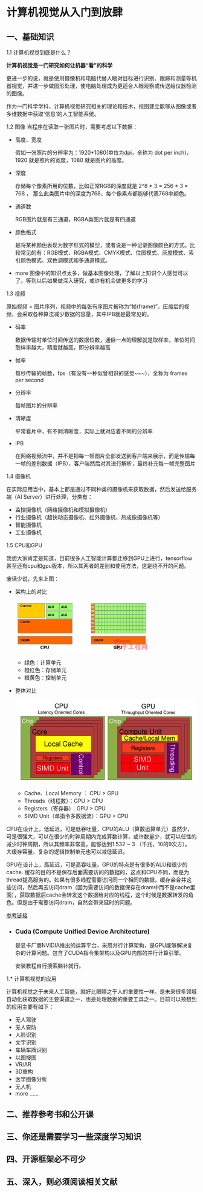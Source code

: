 # 计算机视觉从入门到放肆

## 一、基础知识
1.1 计算机视觉到底是什么？

**计算机视觉是一门研究如何让机器“看”的科学**

更进一步的说，就是使用摄像机和电脑代替人眼对目标进行识别、跟踪和测量等机器视觉，并进一步做图形处理，使电脑处理成为更适合人眼观察或传送给仪器检测的图像。

作为一门科学学科，计算机视觉研究相关的理论和技术，视图建立能够从图像或者多维数据中获取'信息'的人工智能系统。

1.2 图像
当程序在读取一张图片时，需要考虑以下数据：

- 高度、宽度

    假如一张照片的分辨率为：1920*1080(单位为dpi，全称为 dot per inch)，1920 就是照片的宽度，1080 就是图片的高度。

- 深度

    存储每个像素所用的位数，比如正常RGB的深度就是 2^8 * 3 = 256 * 3 = 768 ， 那么此类图片中的深度为768，每个像素点都能够代表768中颜色。

- 通道数

    RGB图片就是有三通道，RGBA类图片就是有四通道

- 颜色格式

    是将某种颜色表现为数字形式的模型，或者说是一种记录图像颜色的方式。比较常见的有：RGB模式、RGBA模式、CMYK模式、位图模式、灰度模式、索引颜色模式、双色调模式和多通道模式。

- more 
    图像中的知识点太多，做基本图像处理，了解以上知识个人感觉可以了。等到以后如果做深入研究，或许有机会做更多的学习

1.3 视频

原始视频 = 图片序列，视频中的每张有序图片被称为“帧(frame)”。压缩后的视频，会采取各种算法减少数据的容量，其中IPB就是最常见的。
- 码率

    数据传输时单位时间传送的数据位数，通俗一点的理解就是取样率，单位时间取样率越大，精度就越高，即分辨率越高
- 帧率

    每秒传输的帧数，fps（有没有一种似曾相识的感觉~~~），全称为 frames per second
    
- 分辨率

    每帧图片的分辨率

- 清晰度

    平常看片中，有不同清晰度，实际上就对应着不同的分辨率

- IPB
    
    在网络视频流中，并不是把每一帧图片全部发送到客户端来展示，而是传输每一帧的差别数据（IPB），客户端然后对其进行解析，最终补充每一帧完整图片


1.4 摄像机

在实际应用当中，基本上都是通过不同种类的摄像机来获取数据，然后发送给服务端（AI Server）进行处理，分类有：

- 监控摄像机（网络摄像机和模拟摄像机）
- 行业摄像机（超快动态摄像机、红外摄像机、热成像摄像机等）
- 智能摄像机
- 工业摄像机


1.5 CPU和GPU

我想大家肯定是知道，目前很多人工智能计算都迁移到GPU上进行，tensorflow甚至还有cpu和gpu版本，所以其两者的差别和使用方法，这是绕不开的问题。

废话少说，先来上图：
- 架构上的对比

    ![CPU和GPU在架构上的对比](./imgs/cpu-and-gpu-design.jpg)

    - 绿色：计算单元
    - 橙红色：存储单元
    - 橙黄色：控制单元

- 整体对比

    ![CPU和GPU对比](./imgs/cpu-and-gpu.png)

    - Cache、Local Memory ： CPU > GPU
    - Threads（线程数）：GPU > CPU
    - Registers（寄存器）：GPU > CPU 
    - SIMD Unit（单指令多数据流）：GPU > CPU


CPU在设计上，低延迟，可是低吞吐量，CPU的ALU（算数运算单元）虽然少，可是很强大，可以在很少的时钟周期内完成算数计算，或许数量少，就可以任性的减少时钟周期，所以其频率非常高，能够达到1.532 ~ 3 （千兆，10的9次方）。
大缓存容量、复杂的逻辑控制单元也可以减低延迟。

GPU在设计上，高延迟，可是高吞吐量。GPU的特点是有很多的ALU和很少的cache. 缓存的目的不是保存后面需要访问的数据的，这点和CPU不同，而是为thread提高服务的。如果有很多线程需要访问同一个相同的数据，缓存会合并这些访问，然后再去访问dram（因为需要访问的数据保存在dram中而不是cache里面），获取数据后cache会转发这个数据给对应的线程，这个时候是数据转发的角色。但是由于需要访问dram，自然会带来延时的问题。

[参考链接](https://www.zhihu.com/question/19903344/answer/96081382)


- ### Cuda (Compute Unified Device Architecture)

    是显卡厂商NVIDIA推出的运算平台，采用并行计算架构，是GPU能够解决复杂的计算问题。包含了CUDA指令集架构以及GPU内部的并行计算引擎。

    安装教程自行搜索脑补就行。


    


1.* 计算机视觉的应用

计算机视觉之于未来人工智能，就好比眼睛之于人的重要性一样。是未来很多领域自动化获取数据的主要渠道之一，也是处理数据的重要工具之一。目前可以预想到的应用主要有如下：
- 无人驾驶
- 无人安防
- 人脸识别
- 文字识别
- 车辆车牌识别
- 以图搜图
- VR/AR
- 3D重构
- 医学图像分析
- 无人机
- more ......


## 二、推荐参考书和公开课

## 三、你还是需要学习一些深度学习知识

## 四、开源框架必不可少

## 五、深入，则必须阅读相关文献
